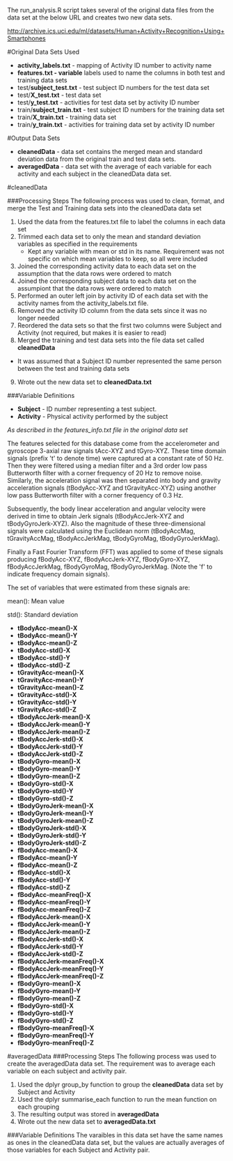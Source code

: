 The run_analysis.R script takes several of the original data files from the data set at the below URL and creates two new data sets.

http://archive.ics.uci.edu/ml/datasets/Human+Activity+Recognition+Using+Smartphones

#Original Data Sets Used
* __activity_labels.txt__ - mapping of Activity ID number to activity name
* __features.txt - variable__ labels used to name the columns in both test and training data sets
* test/__subject_test.txt__ - test subject ID numbers for the test data set
* test/__X_test.txt__ - test data set
* test/__y_test.txt__ - activities for test data set by activity ID number
* train/__subject_train.txt__ - test subject ID numbers for the training data set
* train/__X_train.txt__ - training data set
* train/__y_train.txt__ - activities for training data set by activity ID number

#Output Data Sets
* __cleanedData__ - data set contains the merged mean and standard deviation data from the original train and test data sets.
* __averagedData__ - data set with the average of each variable for each activity and each subject in the cleanedData data set. 

#cleanedData

###Processing Steps
The following process was used to clean, format, and merge the Test and Training data sets into the cleanedData data set

1. Used the data from the features.txt file to label the columns in each data set
2. Trimmed each data set to only the mean and standard deviation variables as specified in the requirements
    * Kept any variable with mean or std in its name. Requirement was not specific on which mean variables to keep, so all were included
3. Joined the corresponding activity data to each data set on the assumption that the data rows were ordered to match
4. Joined the corresponding subject data to each data set on the assumpiont that the data rows were ordered to match
5. Performed an outer left join by activity ID of each data set with the activity names from the activity_labels.txt file.
6. Removed the activity ID column from the data sets since it was no longer needed
7. Reordered the data sets so that the first two columns were Subject and Activity (not required, but makes it is easier to read)
8. Merged the training and test data sets into the file data set called __cleanedData__
  * It was assumed that a Subject ID number represented the same person between the test and training data sets
9. Wrote out the new data set to __cleanedData.txt__

###Variable Definitions
* __Subject__ - ID number representing a test subject.
* __Activity__ - Physical activity performed by the subject

_As described in the features_info.txt file in the original data set_

The features selected for this database come from the accelerometer and gyroscope 3-axial raw signals tAcc-XYZ and tGyro-XYZ. These time domain signals (prefix 't' to denote time) were captured at a constant rate of 50 Hz. Then they were filtered using a median filter and a 3rd order low pass Butterworth filter with a corner frequency of 20 Hz to remove noise. Similarly, the acceleration signal was then separated into body and gravity acceleration signals (tBodyAcc-XYZ and tGravityAcc-XYZ) using another low pass Butterworth filter with a corner frequency of 0.3 Hz. 

Subsequently, the body linear acceleration and angular velocity were derived in time to obtain Jerk signals (tBodyAccJerk-XYZ and tBodyGyroJerk-XYZ). Also the magnitude of these three-dimensional signals were calculated using the Euclidean norm (tBodyAccMag, tGravityAccMag, tBodyAccJerkMag, tBodyGyroMag, tBodyGyroJerkMag).

Finally a Fast Fourier Transform (FFT) was applied to some of these signals producing fBodyAcc-XYZ, fBodyAccJerk-XYZ, fBodyGyro-XYZ, fBodyAccJerkMag, fBodyGyroMag, fBodyGyroJerkMag. (Note the 'f' to indicate frequency domain signals). 

The set of variables that were estimated from these signals are: 

mean(): Mean value

std(): Standard deviation

* __tBodyAcc-mean()-X__
* __tBodyAcc-mean()-Y__
* __tBodyAcc-mean()-Z__
* __tBodyAcc-std()-X__
* __tBodyAcc-std()-Y__
* __tBodyAcc-std()-Z__
* __tGravityAcc-mean()-X__
* __tGravityAcc-mean()-Y__
* __tGravityAcc-mean()-Z__
* __tGravityAcc-std()-X__
* __tGravityAcc-std()-Y__
* __tGravityAcc-std()-Z__
* __tBodyAccJerk-mean()-X__
* __tBodyAccJerk-mean()-Y__
* __tBodyAccJerk-mean()-Z__
* __tBodyAccJerk-std()-X__
* __tBodyAccJerk-std()-Y__
* __tBodyAccJerk-std()-Z__
* __tBodyGyro-mean()-X__
* __tBodyGyro-mean()-Y__
* __tBodyGyro-mean()-Z__
* __tBodyGyro-std()-X__
* __tBodyGyro-std()-Y__
* __tBodyGyro-std()-Z__
* __tBodyGyroJerk-mean()-X__
* __tBodyGyroJerk-mean()-Y__
* __tBodyGyroJerk-mean()-Z__
* __tBodyGyroJerk-std()-X__
* __tBodyGyroJerk-std()-Y__
* __tBodyGyroJerk-std()-Z__
* __fBodyAcc-mean()-X__
* __fBodyAcc-mean()-Y__
* __fBodyAcc-mean()-Z__
* __fBodyAcc-std()-X__
* __fBodyAcc-std()-Y__
* __fBodyAcc-std()-Z__
* __fBodyAcc-meanFreq()-X__
* __fBodyAcc-meanFreq()-Y__
* __fBodyAcc-meanFreq()-Z__
* __fBodyAccJerk-mean()-X__
* __fBodyAccJerk-mean()-Y__
* __fBodyAccJerk-mean()-Z__
* __fBodyAccJerk-std()-X__
* __fBodyAccJerk-std()-Y__
* __fBodyAccJerk-std()-Z__
* __fBodyAccJerk-meanFreq()-X__
* __fBodyAccJerk-meanFreq()-Y__
* __fBodyAccJerk-meanFreq()-Z__
* __fBodyGyro-mean()-X__
* __fBodyGyro-mean()-Y__
* __fBodyGyro-mean()-Z__
* __fBodyGyro-std()-X__
* __fBodyGyro-std()-Y__
* __fBodyGyro-std()-Z__
* __fBodyGyro-meanFreq()-X__
* __fBodyGyro-meanFreq()-Y__
* __fBodyGyro-meanFreq()-Z__

#averagedData
###Processing Steps
The following process was used to create the averagedData data set. The requirement was to average each variable on each subject and activity pair.

1. Used the dplyr group_by function to group the __cleanedData__ data set by Subject and Activity
2. Used the dplyr summarise_each function to run the mean function on each grouping
3. The resulting output was stored in __averagedData__
4. Wrote out the new data set to __averagedData.txt__

###Variable Definitions
The varaibles in this data set have the same names as ones in the cleanedData data set, but the values are actually averages of those variables for each Subject and Activity pair.



